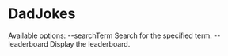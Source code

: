# DadJokes

Available options:
--searchTerm <term> Search for the specified term.
--leaderboard Display the leaderboard.
